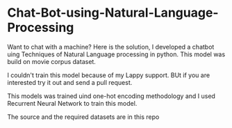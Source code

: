 # Chat-Bot-using-Natural-Language-Processing

Want to chat with a machine? Here is the solution, I developed a chatbot uing Techniques of Natural Language processing in python. This model was build on movie corpus dataset. 

I couldn't train this model because of my Lappy support. BUt if you are interested try it out and send a pull request.

This models was trained uind one-hot encoding methodology and I used Recurrent Neural Network to train this model.

The source and the required datasets are in this repo
